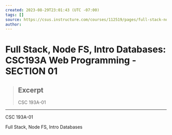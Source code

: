 ```yaml
---
created: 2023-08-29T23:01:43 (UTC -07:00)
tags: []
source: https://csus.instructure.com/courses/112519/pages/full-stack-node-fs-intro-databases?module_item_id=5711780
author: 
---
```


# Full Stack, Node FS, Intro Databases: CSC193A Web Programming - SECTION 01

> ## Excerpt
> CSC 193A-01

---
CSC 193A-01

Full Stack, Node FS, Intro Databases
